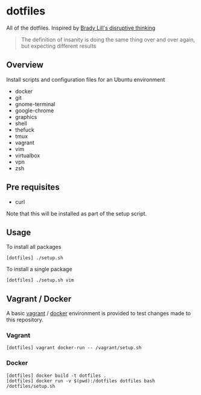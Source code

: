 # dotfiles

All of the dotfiles. Inspired by [Brady Lill's disruptive thinking](https://github.com/bradylill/dotfiles)

> The definition of insanity is doing the same thing over and over again, but
> expecting different results

## Overview

Install scripts and configuration files for an Ubuntu environment

- docker
- git
- gnome-terminal
- google-chrome
- graphics
- shell
- thefuck
- tmux
- vagrant
- vim
- virtualbox
- vpn
- zsh

## Pre requisites

- curl

Note that this will be installed as part of the setup script.

## Usage

To install all packages

    [dotfiles] ./setup.sh

To install a single package

    [dotfiles] ./setup.sh vim

## Vagrant / Docker

A basic [vagrant](https://www.vagrantup.com) /
[docker](https://www.docker.com/) environment is provided to test changes made
to this repository.

### Vagrant

    [dotfiles] vagrant docker-run -- /vagrant/setup.sh

### Docker

    [dotfiles] docker build -t dotfiles .
    [dotfiles] docker run -v $(pwd):/dotfiles dotfiles bash /dotfiles/setup.sh
